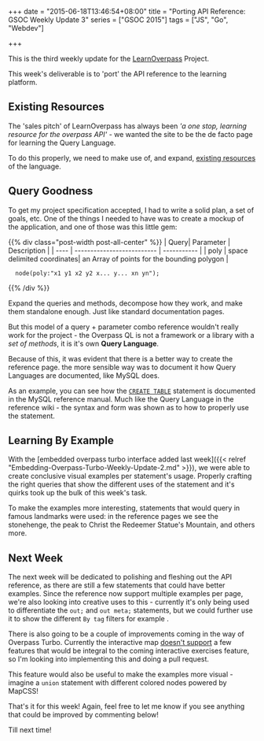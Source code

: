 +++
date = "2015-06-18T13:46:54+08:00"
title = "Porting API Reference: GSOC Weekly Update 3"
series = ["GSOC 2015"]
tags = ["JS", "Go", "Webdev"]

+++

This is the third weekly update for the [LearnOverpass](https://github.com/osmlab/learnoverpass) Project.

This week's deliverable is to 'port' the API reference to the learning platform.

## Existing Resources

The 'sales pitch' of LearnOverpass has always been _'a one stop, learning resource for the overpass API'_ - we wanted the site to be the de facto page for learning the Query Language.

To do this properly, we need to make use of, and expand, [existing resources](http://wiki.openstreetmap.org/wiki/Overpass_API/Overpass_QL) of the language.

## Query Goodness

To get my project specification accepted, I had to write a solid plan, a set of goals, etc. One of the things I needed to have was to create a mockup of the application, and one of those was this little gem:

{{% div class="post-width post-all-center" %}}
| Query| Parameter                  | Description |
| ---- | -------------------------- | ----------- |
| poly | space delimited coordinates| an Array of points for the bounding polygon |

      node(poly:"x1 y1 x2 y2 x... y... xn yn");
{{% /div %}}

Expand the queries and methods, decompose how they work, and make them standalone enough. Just like standard documentation pages.

But this model of a query + parameter combo reference wouldn't really work for the project - the Overpass QL is not a framework or a library with a _set of methods_, it is it's own __Query Language__.

Because of this, it was evident that there is a better way to create the reference page. the more sensible way was to document it how Query Languages are documented, like MySQL does.

As an example, you can see how the [`CREATE TABLE`](http://dev.mysql.com/doc/refman/5.6/en/create-table.html) statement is documented in the MySQL reference manual. Much like the Query Language in the reference wiki - the syntax and form was shown as to how to properly use the statement.

## Learning By Example

With the [embedded overpass turbo interface added last week]({{< relref "Embedding-Overpass-Turbo-Weekly-Update-2.md" >}}), we were able to create conclusive visual examples per statement's usage. Properly crafting the right queries that show the different uses of the statement and it's quirks took up the bulk of this week's task.

To make the examples more interesting, statements that would query in famous landmarks were used: in the reference pages we see the stonehenge, the peak to Christ the Redeemer Statue's Mountain, and others more.

## Next Week

The next week will be dedicated to polishing and fleshing out the API reference, as there are still a few statements that could have better examples. Since the reference now support multiple examples per page, we're also looking into creative uses to this - currently it's only being used to differentiate the `out;` and `out meta;` statements, but we could further use it to show the different `By tag` filters for example
.

There is also going to be a couple of improvements coming in the way of Overpass Turbo. Currently the interactive map [doesn't support](https://github.com/tyrasd/overpass-turbo/issues/23) a few features that would be integral to the coming interactive exercises feature, so I'm looking into implementing this and doing a pull request.

This feature would also be useful to make the examples more visual - imagine a `union` statement with different colored nodes powered by MapCSS!

That's it for this week! Again, feel free to let me know if you see anything that could be improved by commenting below!

Till next time!
